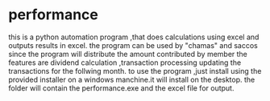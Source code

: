 # performance
this is a python automation program ,that does calculations using excel and outputs results in excel.
the program can be used by "chamas" and saccos since the program will distribute the amount contributed by member
the features are dividend calculation ,transaction processing updating the transactions for the follwing month.
to use the program ,just install using the provided installer on a windows manchine.it will install on the desktop.
the folder will contain the performance.exe and the excel file for output.
